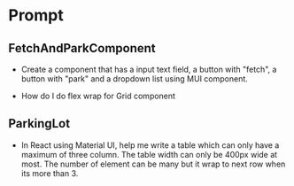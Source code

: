 # Prompt

## FetchAndParkComponent

-   Create a component that has a input text field, a button with "fetch", a button with "park" and a dropdown list using MUI component.

-   How do I do flex wrap for Grid component

## ParkingLot

-   In React using Material UI, help me write a table which can only have a maximum of three column. The table width can only be 400px wide at most. The number of element can be many but it wrap to next row when its more than 3.
